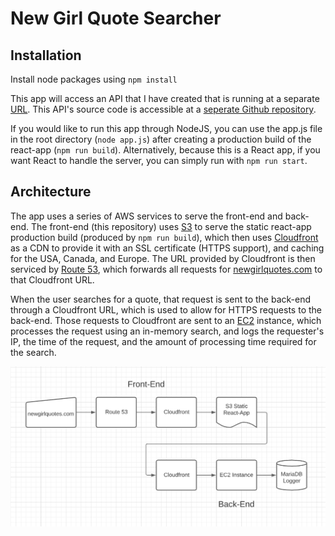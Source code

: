 # New Girl Quote Searcher

## Installation

Install node packages using ```npm install```

This app will access an API that I have created that is running at a separate [URL](http://d1uwzs0p105509.cloudfront.net/?quote=example). This API's source code is accessible at a [seperate Github repository](https://github.com/patrickcopp/NewGirlQuotes).

If you would like to run this app through NodeJS, you can use the app.js file in the root directory (```node app.js```) after creating a production build of the react-app (```npm run build```). Alternatively, because this is a React app, if you want React to handle the server, you can simply run with ```npm run start```.

## Architecture
The app uses a series of AWS services to serve the front-end and back-end. The front-end (this repository) uses [S3](https://aws.amazon.com/s3/) to serve the static react-app production build (produced by ```npm run build```), which then uses [Cloudfront](https://aws.amazon.com/cloudfront/) as a CDN to provide it with an SSL certificate (HTTPS support), and caching for the USA, Canada, and Europe. The URL provided by Cloudfront is then serviced by [Route 53](https://aws.amazon.com/route53/), which forwards all requests for [newgirlquotes.com](https://newgirlquotes.com) to that Cloudfront URL.

When the user searches for a quote, that request is sent to the back-end through a Cloudfront URL, which is used to allow for HTTPS requests to the back-end. Those requests to Cloudfront are sent to an [EC2](https://aws.amazon.com/ec2/) instance, which processes the request using an in-memory search, and logs the requester's IP, the time of the request, and the amount of processing time required for the search.

![](Architecture.PNG)